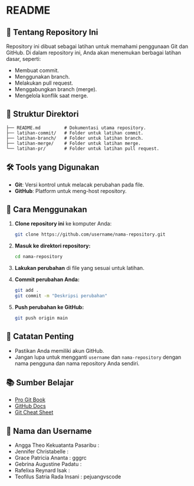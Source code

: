 # README

## 📌 Tentang Repository Ini

Repository ini dibuat sebagai latihan untuk memahami penggunaan Git dan GitHub. Di dalam repository ini, Anda akan menemukan berbagai latihan dasar, seperti:
- Membuat commit.
- Menggunakan branch.
- Melakukan pull request.
- Menggabungkan branch (merge).
- Mengelola konflik saat merge.

## 📁 Struktur Direktori
```
├── README.md         # Dokumentasi utama repository.
├── latihan-commit/   # Folder untuk latihan commit.
├── latihan-branch/   # Folder untuk latihan branch.
├── latihan-merge/    # Folder untuk latihan merge.
└── latihan-pr/       # Folder untuk latihan pull request.
```

## 🛠 Tools yang Digunakan
- **Git**: Versi kontrol untuk melacak perubahan pada file.
- **GitHub**: Platform untuk meng-host repository.

## 🚀 Cara Menggunakan
1. **Clone repository ini** ke komputer Anda:
   ```bash
   git clone https://github.com/username/nama-repository.git
   ```

2. **Masuk ke direktori repository:**
   ```bash
   cd nama-repository
   ```

3. **Lakukan perubahan** di file yang sesuai untuk latihan.

4. **Commit perubahan Anda:**
   ```bash
   git add .
   git commit -m "Deskripsi perubahan"
   ```

5. **Push perubahan ke GitHub:**
   ```bash
   git push origin main
   ```

## 📝 Catatan Penting
- Pastikan Anda memiliki akun GitHub.
- Jangan lupa untuk mengganti `username` dan `nama-repository` dengan nama pengguna dan nama repository Anda sendiri.

## 📚 Sumber Belajar
- [Pro Git Book](https://git-scm.com/book/en/v2)
- [GitHub Docs](https://docs.github.com/)
- [Git Cheat Sheet](https://education.github.com/git-cheat-sheet-education.pdf)

## 📧 Nama dan Username
- Angga Theo Kekuatanta Pasaribu :
- Jennifer Christabelle :
- Grace Patricia Ananta : gggrc
- Gebrina Augustine Padatu :
- Rafelixa Reynard Isak :
- Teofilus Satria Rada Insani : pejuangvscode

